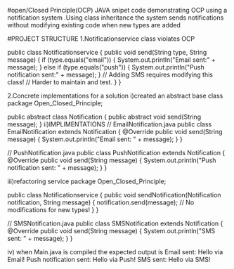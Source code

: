 #open/Closed Principle(OCP)
JAVA  snipet code demonstrating OCP using a notification system .Using class inheritance  the system sends notifications without modifying existing code when new types are added 

#PROJECT  STRUCTURE 
1.Notificationservice class violates OCP

public class Notificationservice {
public void send(String type, String message) {
if (type.equals("email")) {
System.out.println("Email sent:" + message);
} else if (type.equals("push")) {
System.out.println("Push notification sent:" + message);
}
//  Adding SMS requires modifying this class!
//  Harder to maintain and test.
}
}

2.Concrete  implementations for a solution 
 i)created an abstract base class
package Open_Closed_Principle;

public abstract class Notification {
public abstract void send(String message);
}
ii)IMPLIMENTATIONS
// EmailNotification.java
public class EmailNotification extends Notification {
@Override
public void send(String message) {
System.out.println("Email sent: " + message);
}
}

// PushNotification.java
public class PushNotification extends Notification {
@Override
public void send(String message) {
System.out.println("Push notification sent: " + message);
}
}

iii)refactoring service
package Open_Closed_Principle;

public class Notificationservice {
public void sendNotification(Notification notification, String message) {
notification.send(message); // No modifications for new types!
}
}

// SMSNotification.java
public class SMSNotification extends Notification {
@Override
public void send(String message) {
System.out.println("SMS sent: " + message);
}
}

iv) when Main.java is compiled  the expected output is
Email sent: Hello via Email!
Push notification sent: Hello via Push!
SMS sent: Hello via SMS!